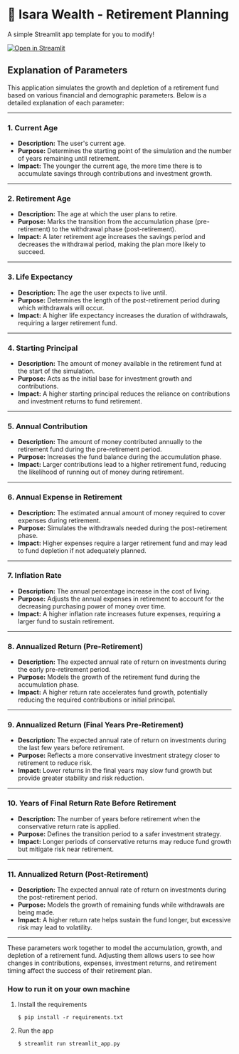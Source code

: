 # 🎈 Isara Wealth - Retirement Planning

A simple Streamlit app template for you to modify!

[![Open in Streamlit](https://static.streamlit.io/badges/streamlit_badge_black_white.svg)](https://blank-app-template.streamlit.app/)

## Explanation of Parameters

This application simulates the growth and depletion of a retirement fund based on various financial and demographic parameters. Below is a detailed explanation of each parameter:

---

### 1. Current Age
- **Description:** The user's current age.
- **Purpose:** Determines the starting point of the simulation and the number of years remaining until retirement.
- **Impact:** The younger the current age, the more time there is to accumulate savings through contributions and investment growth.

---

### 2. Retirement Age
- **Description:** The age at which the user plans to retire.
- **Purpose:** Marks the transition from the accumulation phase (pre-retirement) to the withdrawal phase (post-retirement).
- **Impact:** A later retirement age increases the savings period and decreases the withdrawal period, making the plan more likely to succeed.

---

### 3. Life Expectancy
- **Description:** The age the user expects to live until.
- **Purpose:** Determines the length of the post-retirement period during which withdrawals will occur.
- **Impact:** A higher life expectancy increases the duration of withdrawals, requiring a larger retirement fund.

---

### 4. Starting Principal
- **Description:** The amount of money available in the retirement fund at the start of the simulation.
- **Purpose:** Acts as the initial base for investment growth and contributions.
- **Impact:** A higher starting principal reduces the reliance on contributions and investment returns to fund retirement.

---

### 5. Annual Contribution
- **Description:** The amount of money contributed annually to the retirement fund during the pre-retirement period.
- **Purpose:** Increases the fund balance during the accumulation phase.
- **Impact:** Larger contributions lead to a higher retirement fund, reducing the likelihood of running out of money during retirement.

---

### 6. Annual Expense in Retirement
- **Description:** The estimated annual amount of money required to cover expenses during retirement.
- **Purpose:** Simulates the withdrawals needed during the post-retirement phase.
- **Impact:** Higher expenses require a larger retirement fund and may lead to fund depletion if not adequately planned.

---

### 7. Inflation Rate
- **Description:** The annual percentage increase in the cost of living.
- **Purpose:** Adjusts the annual expenses in retirement to account for the decreasing purchasing power of money over time.
- **Impact:** A higher inflation rate increases future expenses, requiring a larger fund to sustain retirement.

---

### 8. Annualized Return (Pre-Retirement)
- **Description:** The expected annual rate of return on investments during the early pre-retirement period.
- **Purpose:** Models the growth of the retirement fund during the accumulation phase.
- **Impact:** A higher return rate accelerates fund growth, potentially reducing the required contributions or initial principal.

---

### 9. Annualized Return (Final Years Pre-Retirement)
- **Description:** The expected annual rate of return on investments during the last few years before retirement.
- **Purpose:** Reflects a more conservative investment strategy closer to retirement to reduce risk.
- **Impact:** Lower returns in the final years may slow fund growth but provide greater stability and risk reduction.

---

### 10. Years of Final Return Rate Before Retirement
- **Description:** The number of years before retirement when the conservative return rate is applied.
- **Purpose:** Defines the transition period to a safer investment strategy.
- **Impact:** Longer periods of conservative returns may reduce fund growth but mitigate risk near retirement.

---

### 11. Annualized Return (Post-Retirement)
- **Description:** The expected annual rate of return on investments during the post-retirement period.
- **Purpose:** Models the growth of remaining funds while withdrawals are being made.
- **Impact:** A higher return rate helps sustain the fund longer, but excessive risk may lead to volatility.

---

These parameters work together to model the accumulation, growth, and depletion of a retirement fund. Adjusting them allows users to see how changes in contributions, expenses, investment returns, and retirement timing affect the success of their retirement plan.


### How to run it on your own machine

1. Install the requirements

   ```
   $ pip install -r requirements.txt
   ```

2. Run the app

   ```
   $ streamlit run streamlit_app.py
   ```
